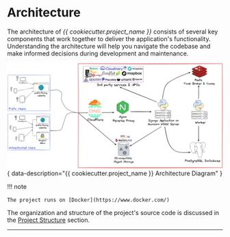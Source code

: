 # Architecture

The architecture of _{{ cookiecutter.project_name }}_ consists of several key components that work together to deliver the application's functionality. Understanding the architecture will help you navigate the codebase and make informed decisions during development and maintenance.

![Architecture Diagram](images/architecture.png){ data-description="{{ cookiecutter.project_name }} Architecture Diagram" }

!!! note

    The project runs on [Docker](https://www.docker.com/)

The organization and structure of the project's source code is discussed in the [Project Structure](./project-structure.md) section.

---
